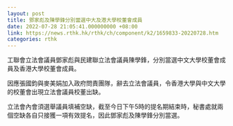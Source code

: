 ```yaml
---
layout: post
title: 鄧家彪及陳學鋒分別當選中大及港大學校董會成員
date: 2022-07-28 21:05:41.000000000 +08:00
link: https://news.rthk.hk/rthk/ch/component/k2/1659833-20220728.htm
categories: rthk
---
```


工聯會立法會議員鄧家彪與民建聯立法會議員陳學鋒，分別當選中文大學校董會成員及香港大學校董會成員。

因應張國鈞與麥美娟加入政府問責團隊，辭去立法會議員，令香港大學與中文大學的校董會出現立法會議員校董出缺。

立法會內會須選舉議員填補空缺，截至今日下午5時的提名期結束時，秘書處就兩個空缺各自只接獲一項有效提名，因此鄧家彪及陳學鋒分別當選。
